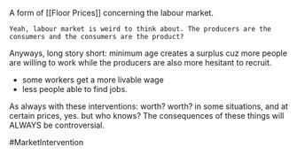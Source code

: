 A form of [[Floor Prices]] concerning the labour market.

	Yeah, labour market is weird to think about. The producers are the consumers and the consumers are the product?

Anyways, long story short: minimum age creates a surplus cuz more people are willing to work while the producers are also more hesitant to recruit.
- some workers get a more livable wage
- less people able to find jobs.

As always with these interventions: worth? worth? in some situations, and at certain prices, yes. but who knows? The consequences of these things will ALWAYS be controversial.

#MarketIntervention 